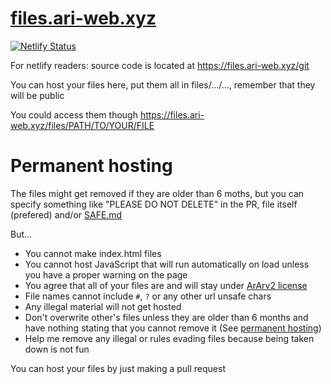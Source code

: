 # [files.ari-web.xyz](https://files.ari-web.xyz)

[![Netlify Status](https://api.netlify.com/api/v1/badges/45b95d96-66aa-4e1d-b966-ce8fa2ed3188/deploy-status)](https://app.netlify.com/sites/files-ari-web-xyz/deploys)

For netlify readers: source code is located at https://files.ari-web.xyz/git

You can host your files here, put them all in
files/.../..., remember that they will be public

You could access them though https://files.ari-web.xyz/files/PATH/TO/YOUR/FILE

# Permanent hosting

The files might get removed if they are older than 6 moths, but
you can specify something like "PLEASE DO NOT DELETE" in the PR, file itself (prefered)
and/or [SAFE.md](/SAFE.md)

But...

- You cannot make index.html files
- You cannot host JavaScript that will run automatically on load unless you have a proper warning on the page
- You agree that all of your files are and will stay under [ArArv2 license](/LICENSE)
- File names cannot include `#`, `?` or any other url unsafe chars
- Any illegal material will not get hosted
- Don't overwrite other's files unless they are older than 6 months and have nothing stating that you cannot remove it (See [permanent hosting](#permanent-hosting))
- Help me remove any illegal or rules evading files because being taken down is not fun

You can host your files by just making a pull request

